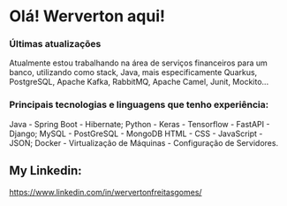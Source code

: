# Olá! Werverton aqui!

### Últimas atualizações

Atualmente estou trabalhando na área de serviços financeiros para um banco, utilizando como stack, Java, mais especificamente Quarkus, PostgreSQL, Apache Kafka, RabbitMQ, Apache Camel, Junit, Mockito... 


### Principais tecnologias e linguagens que tenho experiência:
Java - Spring Boot - Hibernate;
Python - Keras - Tensorflow - FastAPI - Django;
MySQL - PostGreSQL - MongoDB
HTML - CSS - JavaScript - JSON;
Docker - Virtualização de Máquinas - Configuração de Servidores.


## My Linkedin:
https://www.linkedin.com/in/wervertonfreitasgomes/
